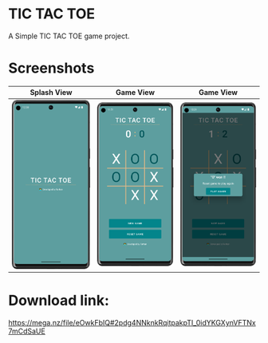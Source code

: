 # TIC TAC TOE 

A Simple TIC TAC TOE game project.


# Screenshots

[splash]: https://github.com/farhansadikgalib/raw/blob/master/TicTacToe/TS0.png
[dashboard]: https://github.com/farhansadikgalib/raw/blob/master/TicTacToe/T1.png
[working]: https://github.com/farhansadikgalib/raw/blob/master/TicTacToe/T3.png


|    Splash View      |     Game View   |   Game View |
| ------------- |:-------------: |------------- |
|![alt text][splash]  | ![alt text][dashboard] |![alt text][working] |


# Download link:
https://mega.nz/file/eOwkFbIQ#2pdg4NNknkRqitpakpTI_0idYKGXynVFTNx7mCdSaUE
